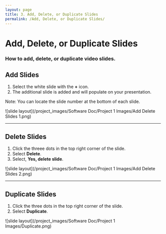 ```yaml
---
layout: page
title: 3. Add, Delete, or Duplicate Slides
permalink: /Add, Delete, or Duplicate Slides/
---
```


# Add, Delete, or Duplicate Slides
### How to add, delete, or duplicate video slides.

## Add Slides
1. Select the white slide with the **+** icon.
2. The additional slide is added and will populate on your presentation.

Note: You can locate the slide number at the bottom of each slide.

![slide layout](/project_images/Software Doc/Project 1 Images/Add Delete Slides 1.png)

---

## Delete Slides
1. Click the threee dots in the top right corner of the slide.
2. Select **Delete**.
3. Select, **Yes, delete slide**.

![slide layout](/project_images/Software Doc/Project 1 Images/Add Delete Slides 2.png)

---

## Duplicate Slides
1. Click the three dots in the top right corner of the slide.
2. Select **Duplicate**.

![slide layout](/project_images/Software Doc/Project 1 Images/Duplicate.png)